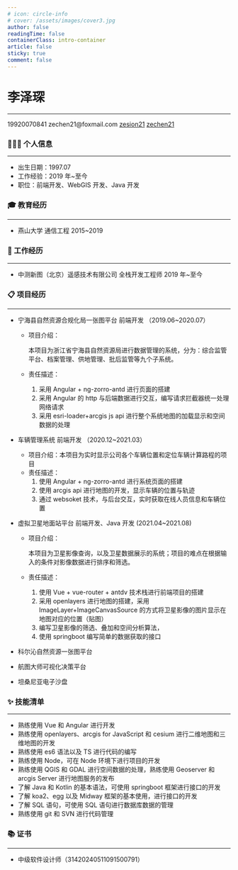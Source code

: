 ```yaml
---
# icon: circle-info
# cover: /assets/images/cover3.jpg
author: false
readingTime: false
containerClass: intro-container
article: false
sticky: true
comment: false
---
```


<div ></div>

# 李泽琛

---

<div class="contact" >
         <span> 
           <span class="iconfont-intro icon-phone" style="color:#1296db"></span>
             19920070841
         </span>
         <span>
          <span class="iconfont-intro icon-email" style="color:#ea9518" ></span>
             zechen21@foxmail.com
         </span>
         <span>
          <span class="iconfont-intro icon-github"></span>
           <a href="https://github.com/zesion21">zesion21</a>
         </span>
         <span>
             <span class="iconfont-intro icon-gitee" style="color:red" ></span>
             <a href="https://gitee.com/zechen21" target="_blank" >zechen21</a>
         </span>
 </div>

### 👨🏻‍💻 个人信息

---

- 出生日期：1997.07
- 工作经验：2019 年~至今
- 职位：前端开发、WebGIS 开发、Java 开发

### 🎓 教育经历

---

- 燕山大学 通信工程 2015~2019

### 💼 工作经历

---

- 中测新图（北京）遥感技术有限公司 全栈开发工程师 2019 年~至今

### 📋 项目经历

---

- 宁海县自然资源合规化局一张图平台 前端开发 （2019.06~2020.07）

  - 项目介绍：

    本项目为浙江省宁海县自然资源局进行数据管理的系统，分为：综合监管平台、档案管理、供地管理、批后监管等九个子系统。

  - 责任描述：

    1. 采用 Angular + ng-zorro-antd 进行页面的搭建
    2. 采用 Angular 的 http 与后端数据进行交互，编写请求拦截器统一处理网络请求
    3. 采用 esri-loader+arcgis js api 进行整个系统地图的加载显示和空间数据的处理

- 车辆管理系统 前端开发 （2020.12~2021.03）

  - 项目介绍：本项目为实时显示公司各个车辆位置和定位车辆计算路程的项目
  - 责任描述：
    1. 使用 Angular + ng-zorro-antd 进行系统页面的搭建
    2. 使用 arcgis api 进行地图的开发，显示车辆的位置与轨迹
    3. 通过 websoket 技术，与后台交互，实时获取在线人员信息和车辆位置

- 虚拟卫星地面站平台 前端开发、Java 开发 (2021.04~2021.08)

  - 项目介绍：

    本项目为卫星影像查询，以及卫星数据展示的系统；项目的难点在根据输入的条件对影像数据进行排序和筛选。

  - 责任描述：

    1. 使用 Vue + vue-router + antdv 技术栈进行前端项目的搭建
    2. 采用 openlayers 进行地图的搭建，采用 ImageLayer+ImageCanvasSource 的方式将卫星影像的图片显示在地图对应的位置（贴图）
    3. 编写卫星影像的筛选、叠加和空间分析算法，
    4. 使用 springboot 编写简单的数据获取的接口

- 科尔沁自然资源一张图平台

- 航图大师可视化决策平台

- 坦桑尼亚电子沙盘

### ✨ 技能清单

---

- 熟练使用 Vue 和 Angular 进行开发
- 熟练使用 openlayers、arcgis for JavaScript 和 cesium 进行二维地图和三维地图的开发
- 熟练使用 es6 语法以及 TS 进行代码的编写
- 熟练使用 Node，可在 Node 环境下进行项目的开发
- 熟练使用 QGIS 和 GDAL 进行空间数据的处理，熟练使用 Geoserver 和 arcgis Server 进行地图服务的发布
- 了解 Java 和 Kotlin 的基本语法，可使用 springboot 框架进行接口的开发
- 了解 koa2、egg 以及 Midway 框架的基本使用，进行接口的开发
- 了解 SQL 语句，可使用 SQL 语句进行数据库数据的管理
- 熟练使用 git 和 SVN 进行代码管理

### 📚 证书

---

- 中级软件设计师（31420240511091500791）
